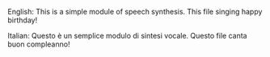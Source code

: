 English:
This is a simple module of speech synthesis.
This file singing happy birthday!

Italian:
Questo è un semplice modulo di sintesi vocale.
Questo file canta buon compleanno!
